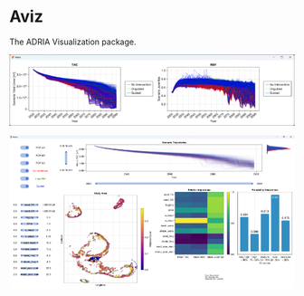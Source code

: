 # Aviz 

The ADRIA Visualization package.

![Quick scenario plots](assets/imgs/aviz_scenario.png?raw=true "Quick scenario plots")

![Standalone app for data exploration](assets/imgs/aviz_app.png?raw=true "Data Exploration App")